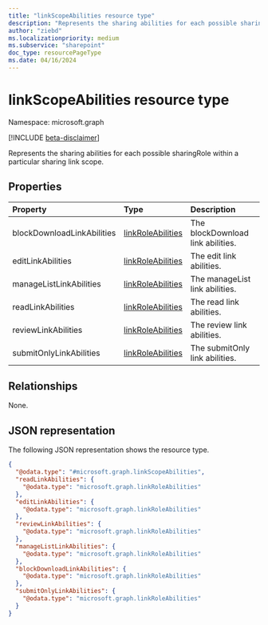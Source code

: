 ```yaml
---
title: "linkScopeAbilities resource type"
description: "Represents the sharing abilities for each possible sharingRole within a particular sharing link scope."
author: "ziebd"
ms.localizationpriority: medium
ms.subservice: "sharepoint"
doc_type: resourcePageType
ms.date: 04/16/2024
---
```


# linkScopeAbilities resource type

Namespace: microsoft.graph

[!INCLUDE [beta-disclaimer](../../includes/beta-disclaimer.md)]

Represents the sharing abilities for each possible sharingRole within a particular sharing link scope.

## Properties

|Property|Type|Description|
|:---|:---|:---|
|blockDownloadLinkAbilities|[linkRoleAbilities](../resources/linkroleabilities.md)|The blockDownload link abilities.|
|editLinkAbilities|[linkRoleAbilities](../resources/linkroleabilities.md)|The edit link abilities.|
|manageListLinkAbilities|[linkRoleAbilities](../resources/linkroleabilities.md)|The manageList link abilities.|
|readLinkAbilities|[linkRoleAbilities](../resources/linkroleabilities.md)|The read link abilities.|
|reviewLinkAbilities|[linkRoleAbilities](../resources/linkroleabilities.md)|The review link abilities.|
|submitOnlyLinkAbilities|[linkRoleAbilities](../resources/linkroleabilities.md)|The submitOnly link abilities.|

## Relationships

None.

## JSON representation

The following JSON representation shows the resource type.
<!-- {
  "blockType": "resource",
  "@odata.type": "microsoft.graph.linkScopeAbilities"
}
-->
``` json
{
  "@odata.type": "#microsoft.graph.linkScopeAbilities",
  "readLinkAbilities": {
    "@odata.type": "microsoft.graph.linkRoleAbilities"
  },
  "editLinkAbilities": {
    "@odata.type": "microsoft.graph.linkRoleAbilities"
  },
  "reviewLinkAbilities": {
    "@odata.type": "microsoft.graph.linkRoleAbilities"
  },
  "manageListLinkAbilities": {
    "@odata.type": "microsoft.graph.linkRoleAbilities"
  },
  "blockDownloadLinkAbilities": {
    "@odata.type": "microsoft.graph.linkRoleAbilities"
  },
  "submitOnlyLinkAbilities": {
    "@odata.type": "microsoft.graph.linkRoleAbilities"
  }
}
```
